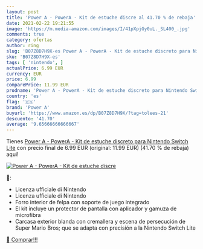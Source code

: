 ```yaml
---
layout: post
title: 'Power A - PowerA - Kit de estuche discre al 41.70 % de rebaja'
date: 2021-02-22 19:21:55
image: 'https://m.media-amazon.com/images/I/41pXpjGy0uL._SL400_.jpg'
comments: true
category: ofertas
author: ring
slug: 'B07Z8D7H9X-es Power A - PowerA - Kit de estuche discreto para Nintendo...'
sku: 'B07Z8D7H9X-es'
tags: [ 'nintendo', ]
actualPrice: 6.99 EUR
currency: EUR
price: 6.99
comparePrice: 11.99 EUR
prodname: 'Power A - PowerA - Kit de estuche discreto para Nintendo Switch Lite'
country: 'es'
flag: '🇪🇸'
brand: 'Power A'
buyurl: 'https://www.amazon.es/dp/B07Z8D7H9X/?tag=tolees-21'
descuento: '41.70'
average: '9.65666666666667'
---
```


Tienes [Power A - PowerA - Kit de estuche discreto para Nintendo Switch Lite](https://www.amazon.es/dp/B07Z8D7H9X/?tag=tolees-21) con precio final de  6.99 EUR (original: 11.99 EUR) (41.70 %  de rebaja) aqui!

[![Power A - PowerA - Kit de estuche discre](https://m.media-amazon.com/images/I/41pXpjGy0uL._SL400_.jpg)](https://www.amazon.es/dp/B07Z8D7H9X/?tag=tolees-21)

🔎:

- Licenza ufficiale di Nintendo
- Licenza ufficiale di Nintendo
- Forro interior de felpa con soporte de juego integrado
- El kit incluye un protector de pantalla con aplicador y gamuza de microfibra
- Carcasa exterior blanda con cremallera y escena de persecución de Super Mario Bros; que se adapta con precisión a la Nintendo Switch Lite

[🛒 Comprar!!!](https://www.amazon.es/dp/B07Z8D7H9X/?tag=tolees-21)
